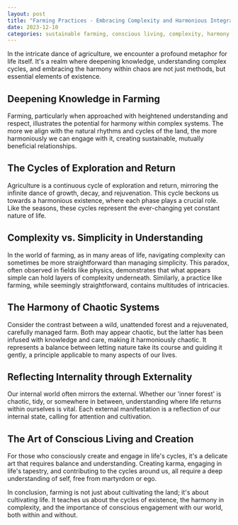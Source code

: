 ```yaml
---
layout: post
title: "Farming Practices - Embracing Complexity and Harmonious Integration"
date: 2023-12-10
categories: sustainable farming, conscious living, complexity, harmony
---
```


In the intricate dance of agriculture, we encounter a profound metaphor for life itself. It's a realm where deepening knowledge, understanding complex cycles, and embracing the harmony within chaos are not just methods, but essential elements of existence.

## Deepening Knowledge in Farming

Farming, particularly when approached with heightened understanding and respect, illustrates the potential for harmony within complex systems. The more we align with the natural rhythms and cycles of the land, the more harmoniously we can engage with it, creating sustainable, mutually beneficial relationships.

## The Cycles of Exploration and Return

Agriculture is a continuous cycle of exploration and return, mirroring the infinite dance of growth, decay, and rejuvenation. This cycle beckons us towards a harmonious existence, where each phase plays a crucial role. Like the seasons, these cycles represent the ever-changing yet constant nature of life.

## Complexity vs. Simplicity in Understanding

In the world of farming, as in many areas of life, navigating complexity can sometimes be more straightforward than managing simplicity. This paradox, often observed in fields like physics, demonstrates that what appears simple can hold layers of complexity underneath. Similarly, a practice like farming, while seemingly straightforward, contains multitudes of intricacies.

## The Harmony of Chaotic Systems

Consider the contrast between a wild, unattended forest and a rejuvenated, carefully managed farm. Both may appear chaotic, but the latter has been infused with knowledge and care, making it harmoniously chaotic. It represents a balance between letting nature take its course and guiding it gently, a principle applicable to many aspects of our lives.

## Reflecting Internality through Externality

Our internal world often mirrors the external. Whether our 'inner forest' is chaotic, tidy, or somewhere in between, understanding where life returns within ourselves is vital. Each external manifestation is a reflection of our internal state, calling for attention and cultivation.

## The Art of Conscious Living and Creation

For those who consciously create and engage in life's cycles, it's a delicate art that requires balance and understanding. Creating karma, engaging in life's tapestry, and contributing to the cycles around us, all require a deep understanding of self, free from martyrdom or ego.

In conclusion, farming is not just about cultivating the land; it's about cultivating life. It teaches us about the cycles of existence, the harmony in complexity, and the importance of conscious engagement with our world, both within and without.
